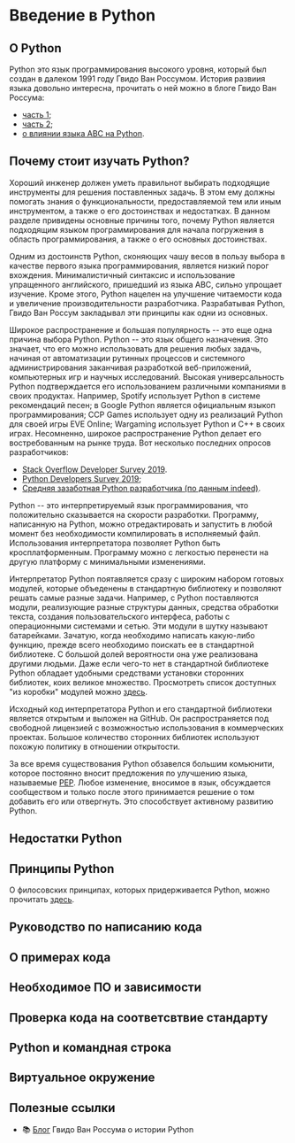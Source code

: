 # Введение в Python

## О Python

Python это язык программирования высокого уровня, который был создан в далеком 
1991 году Гвидо Ван Россумом. История развиия языка довольно интересна, 
прочитать о ней можно в блоге Гвидо Ван Россума:

- [часть 1](http://python-history.blogspot.com/2009/01/personal-history-part-1-cwi.html);
- [часть 2](http://python-history.blogspot.com/2009/01/personal-history-part-2-cnri-and-beyond.html);
- [о влиянии языка ABC на Python](http://python-history.blogspot.com/2009/02/early-language-design-and-development.html).

## Почему стоит изучать Python?

Хороший инженер должен уметь правильнот выбирать подходящие инструменты для 
решения поставленных задачь. В этом ему должны помогать знания о 
функциональности, предоставляемой тем или иным инструментом, а также о его 
достоинствах и недостатках. В данном разделе привидены основные причины того, 
почему Python является подходящим языком программирования для начала погружения 
в область программирования, а также о его основных достоинствах.

Одним из достоинств Python, сконяющих чашу весов в пользу выбора в качестве 
первого языка программирования, является низкий порог вхождения. 
Минималистичный синтаксис и использование упращенного английского, пришедший из 
языка ABC, сильно упрощает изучение. Кроме этого, Python нацелен на улучшение 
читаемости кода и увеличение производительности разработчика. Разрабатывая 
Python, Гвидо Ван Россум закладывал эти принципы как одни из основных.

Широкое распространение и большая популярность -- это еще одна причина выбора 
Python. Python -- это язык общего назначения. Это значает, что его можно 
использовать для решения любых задачь, начиная от автоматизации рутинных 
процессов и системного администрирования заканчивая разработкой веб-приложений, 
компьютерных игр и научных исследований. Высокая универсальность Python 
подтверждается его использованием различными компаниями в своих продуктах. 
Например, Spotify использует Python в системе рекомендаций песен; в Google 
Python является официальным языкоп программирования; CCP Games использует 
одну из реализаций Python для своей игры EVE Online; Wargaming использует 
Python и C++ в своих играх. Несомненно, широкое распространение Python делает 
его востребованным на рынке труда. Вот несколько последних опросов 
разработчиков:

- [Stack Overflow Developer Survey 2019](https://insights.stackoverflow.com/survey/2019).
- [Python Developers Survey 2019](https://www.jetbrains.com/lp/python-developers-survey-2019/);
- [Средняя зазаботная Python разработчика (по данным indeed)](https://ru.indeed.com/salaries/python-developer-Salaries).

Python -- это интерпретируемый язык программирования, что положительно 
сказывается на скорости разработки. Программу, написанную на Python, можно 
отредактировать и запустить в любой момент без необходимости компилировать в 
исполняемый файл. Использования интерпретатора позволяет Python быть 
кросплатформенным. Программу можно с легкостью перенести на другую платформу 
с минимальными изменениями. 

Интерпретатор Python поятавляется сразу с широким набором готовых модулей, 
которые объеденены в стандартную библиотеку и позволяют решать самые разные 
задачи. Например, с Python поставляются модули, реализующие разные структуры 
данных, средства обработки текста, создания пользовательского интерфеса, работы 
с операционными системами и сетью. Эти модули в шутку называют батарейками. 
Зачатую, когда необходимо написать какую-либо функцию, прежде всего необходимо 
поискать ее в стандартной библиотеке. С большой долей вероятности она уже 
реализована другими людьми. Даже если чего-то нет в стандартной библиотеке 
Python обладает удобными средствами установки сторонних библиотек, коих великое 
множество. Просмотреть список доступных "из коробки" модулей 
можно [здесь](https://docs.python.org/3/library/index.html).

Исходный код интерпретатора Python и его стандартной библиотеки является 
открытым и выложен на GitHub. Он распространяется под свободной лицензией 
с возможностью использования в коммерческих проектах. Большое количество 
сторонних библиотек используют похожую политику в отношении открытости. 

За все время существования Python обзавелся большим комьюнити, которое 
постоянно вносит предложения по улучшению языка, называемые 
[PEP](https://www.python.org/dev/peps/). Любое изменение, вносимое в язык, 
обсуждается сообществом и только после этого принимается решение о том добавить 
его или отвергнуть. Это способствует активному развитию Python.

## Недостатки Python

## Принципы Python

О филосовских принципах, которых придерживается Python, можно прочитать [здесь](http://python-history.blogspot.com/2009/01/pythons-design-philosophy.html).

## Руководство по написанию кода

## О примерах кода

## Необходимое ПО и зависимости

## Проверка кода на соответcвтвие стандарту

## Python и командная строка

## Виртуальное окружение

## Полезные ссылки

- :books: [Блог](http://python-history.blogspot.com/) Гвидо Ван Россума о истории Python
